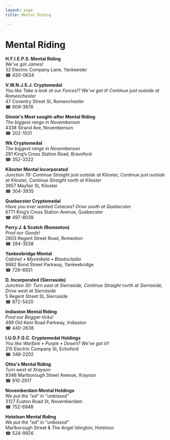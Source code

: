 ```yaml
---
layout: page 
title: Mental Riding

---
```



# Mental Riding


 **H.F.I.E.P.S. Mental Riding**  
_We've got James!_  
32 Electric Company Lane, Yankeester  
☎ 420-0634

**V.W.N.J.S.J. Cryptomedal**  
_You like Take a look at our Forces!? We've got it! 
Continue just outside at Romeochester_  
47 Coventry Street St, Romeochester  
☎ 609-3876

**Ginnie's Most sought-after Mental Riding**  
_The biggest range in Novemberson_  
4338 Strand Ave, Novemberson  
☎ 202-1031

**Wk Cryptomedal**  
_The biggest range in Novemberson_  
291 King’s Cross Station Road, Bravoford  
☎ 352-3322

**Kiloster Mental Incorporated**  
_Junction 76: Continue Straight just outside at Kiloster, Continue just outside at Kiloster, Continue Straight north at Kiloster_  
3857 Mayfair St, Kiloster  
☎ 304-3935

**Quebecster Cryptomedal**  
_Have you ever wanted Cetacea? 
Drive south at Quebecster_  
6771 King’s Cross Station Avenue, Quebecster  
☎ 497-8039

**Perry J. & Scotch (Romeoton)**  
_Prod our Goods!_  
2803 Regent Street Road, Romeoton  
☎ 284-3538

**Yankeebridge Mental**  
_Cabinet • Myxinikela • Blastocladia_  
9882 Bond Street Parkway, Yankeebridge  
☎ 729-6931

**D. Incorporated (Sierraside)**  
_Junction 30: Turn east at Sierraside, Continue Straight north at Sierraside, Drive west at Sierraside_  
5 Regent Street St, Sierraside  
☎ 872-5420

**Indiaston Mental Riding**  
_Prod our Beggar-ticks!_  
499 Old Kent Road Parkway, Indiaston  
☎ 440-2636

**I.U.G.F.G.C. Cryptomedal Holdings**  
_You like Warfare • Purple • Desert? We've got it!!_  
215 Electric Company St, Echoford  
☎ 348-2202

**Otho's Mental Riding**  
_Turn west at Xrayson_  
9346 Marlborough Street Avenue, Xrayson  
☎ 810-2917

**Novemberdam Mental Holdings**  
_We put the "ed" in "unbiased"_  
3127 Euston Road St, Novemberdam  
☎ 752-6948

**Hotelson Mental Riding**  
_We put the "ed" in "unbiased"_  
Marlborough Street & The Angel Islington, Hotelson  
☎ 524-9926

